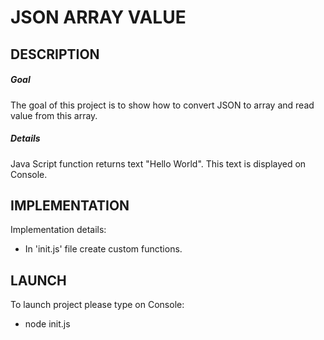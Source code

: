 JSON ARRAY VALUE
================


DESCRIPTION
-----------

##### Goal
The goal of this project is to show how to convert JSON to array and read value from this array.

##### Details
Java Script function returns text "Hello World". This text is displayed on Console.


IMPLEMENTATION
-----------

Implementation details:
* In 'init.js' file create custom functions.
  

LAUNCH
------

To launch project please type on Console:
* node init.js